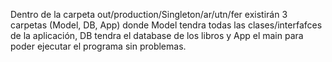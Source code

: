 Dentro de la carpeta out/production/Singleton/ar/utn/fer existirán 3 carpetas (Model, DB, App) 
donde Model tendra todas las clases/interfafces de la aplicación, DB tendra el database de los libros y App el main para poder ejecutar el programa sin problemas.
